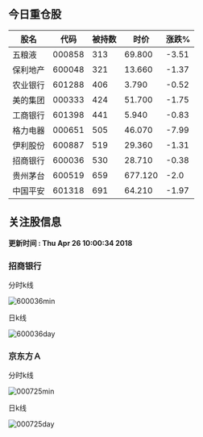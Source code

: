 
## 今日重仓股 

|股名|代码|被持数|时价|涨跌%|
|---|---|---|---|---|
|五粮液|000858|313|69.800|-3.51|
|保利地产|600048|321|13.660|-1.37|
|农业银行|601288|406|3.790|-0.52|
|美的集团|000333|424|51.700|-1.75|
|工商银行|601398|441|5.940|-0.83|
|格力电器|000651|505|46.070|-7.99|
|伊利股份|600887|519|29.360|-1.31|
|招商银行|600036|530|28.710|-0.38|
|贵州茅台|600519|659|677.120|-2.0|
|中国平安|601318|691|64.210|-1.97|

## 关注股信息
**更新时间 : Thu Apr 26 10:00:34 2018**
### 招商银行 
分时k线

![600036min](http://image.sinajs.cn/newchart/min/n/sh600036.gif)

日k线

![600036day](http://image.sinajs.cn/newchart/daily/n/sh600036.gif)

### 京东方Ａ 
分时k线

![000725min](http://image.sinajs.cn/newchart/min/n/sz000725.gif)

日k线

![000725day](http://image.sinajs.cn/newchart/daily/n/sz000725.gif)

